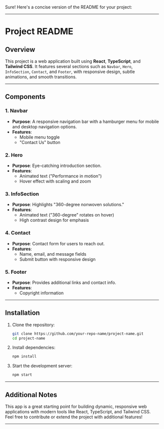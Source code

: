 Sure! Here's a concise version of the README for your project:

---

# Project README

## Overview

This project is a web application built using **React**, **TypeScript**, and **Tailwind CSS**. It features several sections such as `Navbar`, `Hero`, `InfoSection`, `Contact`, and `Footer`, with responsive design, subtle animations, and smooth transitions.

---

## Components

### 1. **Navbar**
   - **Purpose**: A responsive navigation bar with a hamburger menu for mobile and desktop navigation options.
   - **Features**:
     - Mobile menu toggle
     - "Contact Us" button

### 2. **Hero**
   - **Purpose**: Eye-catching introduction section.
   - **Features**:
     - Animated text ("Performance in motion")
     - Hover effect with scaling and zoom

### 3. **InfoSection**
   - **Purpose**: Highlights "360-degree nonwoven solutions."
   - **Features**:
     - Animated text ("360-degree" rotates on hover)
     - High contrast design for emphasis

### 4. **Contact**
   - **Purpose**: Contact form for users to reach out.
   - **Features**:
     - Name, email, and message fields
     - Submit button with responsive design

### 5. **Footer**
   - **Purpose**: Provides additional links and contact info.
   - **Features**:
     - Copyright information

---

## Installation

1. Clone the repository:
   ```bash
   git clone https://github.com/your-repo-name/project-name.git
   cd project-name
   ```

2. Install dependencies:
   ```bash
   npm install
   ```

3. Start the development server:
   ```bash
   npm start
   ```

---

## Additional Notes

This app is a great starting point for building dynamic, responsive web applications with modern tools like React, TypeScript, and Tailwind CSS. Feel free to contribute or extend the project with additional features!

---

